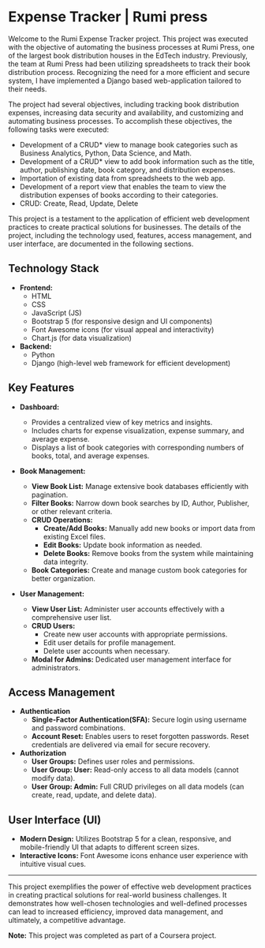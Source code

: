 
# Expense Tracker | Rumi press 

Welcome to the Rumi Expense Tracker project. This project was executed with the objective of automating the business processes at Rumi Press, one of the largest book distribution houses in the EdTech industry. Previously, the team at Rumi Press had been utilizing spreadsheets to track their book distribution process. Recognizing the need for a more efficient and secure system, I have implemented a Django based web-application tailored to their needs.

The project had several objectives, including tracking book distribution expenses, increasing data security and availability, and customizing and automating business processes. To accomplish these objectives, the following tasks were executed:

- Development of a CRUD* view to manage book categories such as Business Analytics, Python, Data Science, and Math.
- Development of a CRUD* view to add book information such as the title, author, publishing date, book category, and distribution expenses.
- Importation of existing data from spreadsheets to the web app.
- Development of a report view that enables the team to view the distribution expenses of books according to their categories.
- CRUD: Create, Read, Update, Delete

This project is a testament to the application of efficient web development practices to create practical solutions for businesses. The details of the project, including the technology used, features, access management, and user interface, are documented in the following sections.


## Technology Stack

* **Frontend:**
    * HTML
    * CSS
    * JavaScript (JS)
    * Bootstrap 5 (for responsive design and UI components)
    * Font Awesome icons (for visual appeal and interactivity)
    * Chart.js (for data visualization)
* **Backend:**
    * Python
    * Django (high-level web framework for efficient development)

## Key Features

* **Dashboard:**

    * Provides a centralized view of key metrics and insights.
    * Includes charts for expense visualization, expense summary, and average expense.
    * Displays a list of book categories with corresponding numbers of books, total, and average expenses.
* **Book Management:**
    * **View Book List:** Manage extensive book databases efficiently with pagination.
    * **Filter Books:** Narrow down book searches by ID, Author, Publisher, or other relevant criteria.
    * **CRUD Operations:**
        * **Create/Add Books:** Manually add new books or import data from existing Excel files.
        * **Edit Books:** Update book information as needed.
        * **Delete Books:** Remove books from the system while maintaining data integrity.
    * **Book Categories:** Create and manage custom book categories for better organization.

* **User Management:**

    * **View User List:** Administer user accounts effectively with a comprehensive user list.
    * **CRUD Users:**
        * Create new user accounts with appropriate permissions.
        * Edit user details for profile management.
        * Delete user accounts when necessary.
    * **Modal for Admins:** Dedicated user management interface for administrators.

## Access Management
* **Authentication**
   * **Single-Factor Authentication(SFA):** Secure login using username and password combinations.
   * **Account Reset:** Enables users to reset forgotten passwords. Reset credentials are delivered via email for secure recovery.
* **Authorization**
    * **User Groups:** Defines user roles and permissions.
    * **User Group: User:** Read-only access to all data models (cannot modify data).
    * **User Group: Admin:** Full CRUD privileges on all data models (can create, read, update, and delete data).

## User Interface (UI)

* **Modern Design:** Utilizes Bootstrap 5 for a clean, responsive, and mobile-friendly UI that adapts to different screen sizes.
* **Interactive Icons:** Font Awesome icons enhance user experience with intuitive visual cues.






---

This project exemplifies the power of effective web development practices in creating practical solutions for real-world business challenges. It demonstrates how well-chosen technologies and well-defined processes can lead to increased efficiency, improved data management, and ultimately, a competitive advantage.


**Note:** This project was completed as part of a Coursera project.

